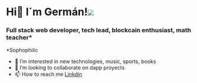 # Hi👋 I´m Germán!<img src="https://img.icons8.com/ios/50/000000/ethereum.png"/>
### Full stack web developer, tech lead, blockcain enthusiast, math teacher* 
*Sophophilic

- 👀 I’m interested in new technologies, music, sports, books
- 💞️ I’m looking to collaborate on dapp proyects
- 📫 How to reach me <a href="https://www.linkedin.com/in/germán-suárez-53782783">Linkdin</a>
<!---
gerantonyk/gerantonyk is a ✨ special ✨ repository because its `README.md` (this file) appears on your GitHub profile.
You can click the Preview link to take a look at your changes.
--->
